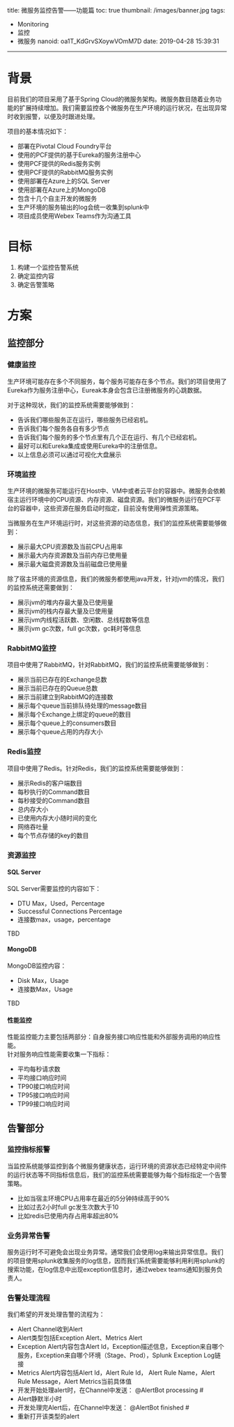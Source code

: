 title: 微服务监控告警——功能篇
toc: true
thumbnail: /images/banner.jpg
tags:
  - Monitoring
  - 监控
  - 微服务
nanoid: oa1T_KdGrvSXoywVOmM7D
date: 2019-04-28 15:39:31
---

# 背景
目前我们的项目采用了基于Spring Cloud的微服务架构。微服务数目随着业务功能的扩展持续增加。我们需要监控各个微服务在生产环境的运行状况，在出现异常时收到报警，以便及时跟进处理。  

项目的基本情况如下：
- 部署在Pivotal Cloud Foundry平台
- 使用的PCF提供的基于Eureka的服务注册中心
- 使用PCF提供的Redis服务实例
- 使用PCF提供的RabbitMQ服务实例
- 使用部署在Azure上的SQL Server
- 使用部署在Azure上的MongoDB
- 包含十几个自主开发的微服务
- 生产环境的服务输出的log会统一收集到splunk中
- 项目成员使用Webex Teams作为沟通工具

# 目标

1. 构建一个监控告警系统
2. 确定监控内容
3. 确定告警策略


# 方案
## 监控部分

### 健康监控

生产环境可能存在多个不同服务，每个服务可能存在多个节点。我们的项目使用了Eureka作为服务注册中心，Eureak本身会包含已注册微服务的心跳数据。

对于这种现状，我们的监控系统需要能够做到：
- 告诉我们哪些服务正在运行，哪些服务已经宕机。  
- 告诉我们每个服务各自有多少节点
- 告诉我们每个服务的多个节点里有几个正在运行、有几个已经宕机。
- 最好可以和Eureka集成或使用Eureka中的注册信息。
- 以上信息必须可以通过可视化大盘展示

### 环境监控

生产环境的微服务可能运行在Host中、VM中或者云平台的容器中。微服务会依赖宿主运行环境中的CPU资源、内存资源、磁盘资源。我们的微服务运行在PCF平台的容器中，这些资源在服务启动时指定，目前没有使用弹性资源策略。

当微服务在生产环境运行时，对这些资源的动态信息，我们的监控系统需要能够做到：
- 展示最大CPU资源数及当前CPU占用率
- 展示最大内存资源数及当前内存已使用量
- 展示最大磁盘资源数及当前磁盘已使用量

除了宿主环境的资源信息，我们的微服务都使用java开发，针对jvm的情况，我们的监控系统还需要做到：
- 展示jvm的堆内存最大量及已使用量
- 展示jvm的栈内存最大量及已使用量
- 展示jvm内线程活跃数、空闲数、总线程数等信息
- 展示jvm gc次数，full gc次数，gc耗时等信息

### RabbitMQ监控

项目中使用了RabbitMQ，针对RabbitMQ，我们的监控系统需要能够做到：
- 展示当前已存在的Exchange总数
- 展示当前已存在的Queue总数
- 展示当前建立到RabbitMQ的连接数
- 展示每个queue当前排队待处理的message数目
- 展示每个Exchange上绑定的queue的数目
- 展示每个queue上的consumers数目
- 展示每个queue占用的内存大小


### Redis监控
项目中使用了Redis。针对Redis，我们的监控系统需要能够做到：
- 展示Redis的客户端数目
- 每秒执行的Command数目
- 每秒接受的Command数目
- 总内存大小
- 已使用内存大小随时间的变化
- 网络吞吐量
- 每个节点存储的key的数目

### 资源监控
#### SQL Server
SQL Server需要监控的内容如下：
- DTU Max，Used，Percentage
- Successful Connections Percentage
- 连接数max，usage，percentage

TBD

#### MongoDB
MongoDB监控内容：
- Disk Max，Usage
- 连接数Max，Usage

TBD

#### 性能监控
性能监控能力主要包括两部分：自身服务接口响应性能和外部服务调用的响应性能。  
针对服务响应性能需要收集一下指标：
- 平均每秒请求数
- 平均接口响应时间
- TP90接口响应时间
- TP95接口响应时间
- TP99接口响应时间


## 告警部分
### 监控指标报警
当监控系统能够监控到各个微服务健康状态，运行环境的资源状态已经特定中间件的运行状态等不同指标信息后，我们的监控系统需要能够为每个指标指定一个告警策略。

- 比如当宿主环境CPU占用率在最近的5分钟持续高于90%
- 比如过去2小时full gc发生次数大于10
- 比如redis已使用内存占用率超出80%

### 业务异常告警
服务运行时不可避免会出现业务异常。通常我们会使用log来输出异常信息。我们的项目使用splunk收集服务的log信息，因而我们系统需要能够利用利用splunk的搜索功能，在log信息中出现exception信息时，通过webex teams通知到服务负责人。

### 告警处理流程
我们希望的开发处理告警的流程为：
- Alert Channel收到Alert
- Alert类型包括Exception Alert、Metrics Alert
- Exception Alert内容包含Alert Id，Exception描述信息，Exception来自哪个服务，Exception来自哪个环境（Stage、Prod），Splunk Exception Log链接
- Metrics Alert内容包括Alert Id，Alert Rule Id， Alert Rule Name，Alert Rule Message，Alert Metrics当前具体值
- 开发开始处理alert时，在Channel中发送： @AlertBot processing #<Alert Id> 
- Alert静默半小时
- 开发处理完Alert后，在Channel中发送： @AlertBot finished #<Alert Id>
- 重新打开该类型的alert



